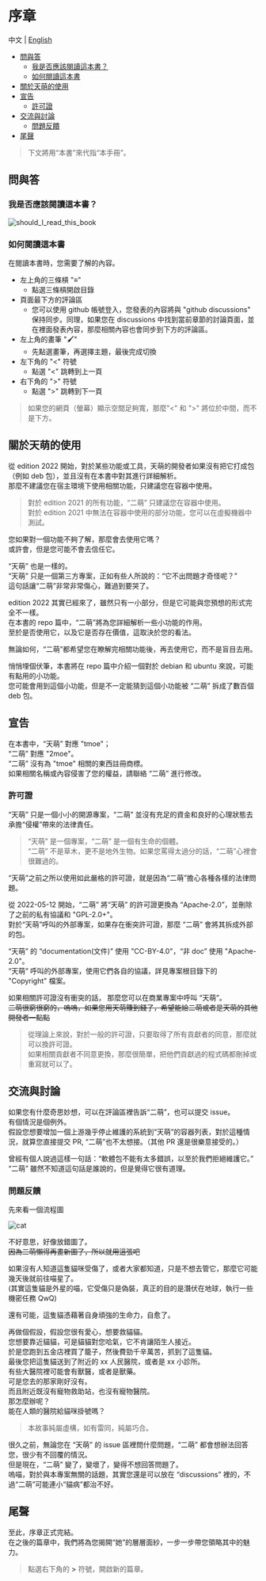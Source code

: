 # 序章

中文 | [English](https://doc.tmoe.me/en/prologue.html)

- [問與答](#問與答)
  - [我是否應該閱讀這本書？](#我是否應該閱讀這本書)
  - [如何閱讀這本書](#如何閱讀這本書)
- [關於天萌的使用](#關於天萌的使用)
- [宣告](#宣告)
  - [許可證](#許可證)
- [交流與討論](#交流與討論)
  - [問題反饋](#問題反饋)
- [尾聲](#尾聲)

> 下文將用“本書”來代指“本手冊”。

## 問與答

### 我是否應該閱讀這本書？

<div style="display:none">

```mermaid
graph TD
    A{您是天萌的使用者嗎} --> |否| B{您打算使用天萌嗎}
    B --> |否| D(不用看了)
    B --> |是| E(簡單看一下)
    A --> |是|C(有必要去閱讀)
```

</div>

![should_I_read_this_book](assets/prologue_should_I_read_this_book.svg)

### 如何閱讀這本書

在閱讀本書時，您需要了解的內容。

- 左上角的三條槓 "≡"
  - 點選三條槓開啟目錄
- 頁面最下方的評論區
  - 您可以使用 github 帳號登入，您發表的內容將與 "github discussions" 保持同步。同理，如果您在 discussions 中找到當前章節的討論頁面，並在裡面發表內容，那麼相關內容也會同步到下方的評論區。
- 左上角的畫筆 "🖌️"
  - 先點選畫筆，再選擇主題，最後完成切換
- 左下角的 "<" 符號
  - 點選 "<" 跳轉到上一頁
- 右下角的 ">" 符號
  - 點選 ">" 跳轉到下一頁

> 如果您的網頁（螢幕）顯示空間足夠寬，那麼"<" 和 ">" 將位於中間，而不是下方。

## 關於天萌的使用

從 edition 2022 開始，對於某些功能或工具，天萌的開發者如果沒有把它打成包（例如 deb 包），並且沒有在本書中對其進行詳細解析。  
那麼不建議您在宿主環境下使用相關功能，只建議您在容器中使用。

> 對於 edition 2021 的所有功能，“二萌” 只建議您在容器中使用。  
> 對於 edition 2021 中無法在容器中使用的部分功能，您可以在虛擬機器中測試。

您如果對一個功能不夠了解，那麼會去使用它嗎？  
或許會，但是您可能不會去信任它。

“天萌” 也是一樣的。  
“天萌” 只是一個第三方專案，正如有些人所說的：“它不出問題才奇怪呢？”  
這句話讓“二萌”非常非常傷心，難過到要哭了。

edition 2022 其實已經來了，雖然只有一小部分，但是它可能與您預想的形式完全不一樣。  
在本書的 repo 篇中，“二萌”將為您詳細解析一些小功能的作用。  
至於是否使用它，以及它是否存在價值，這取決於您的看法。

無論如何，“二萌”都希望您在瞭解完相關功能後，再去使用它，而不是盲目去用。

悄悄埋個伏筆，本書將在 repo 篇中介紹一個對於 debian 和 ubuntu 來說，可能有點用的小功能。  
您可能會用到這個小功能，但是不一定能猜到這個小功能被 “二萌” 拆成了數百個 deb 包。

## 宣告

在本書中，“天萌” 對應 "tmoe"；  
“二萌” 對應 "2moe"。  
“二萌” 沒有為 "tmoe" 相關的東西註冊商標。  
如果相關名稱或內容侵害了您的權益，請聯絡 “二萌” 進行修改。

### 許可證

“天萌” 只是一個小小的開源專案，“二萌” 並沒有充足的資金和良好的心理狀態去承擔“侵權”帶來的法律責任。

> “天萌” 是一個專案，“二萌” 是一個有生命的個體。  
> “二萌” 不是草木，更不是地外生物。如果您罵得太過分的話，“二萌”心裡會很難過的。

“天萌”之前之所以使用如此嚴格的許可證，就是因為“二萌”擔心各種各樣的法律問題。

從 2022-05-12 開始，“二萌” 將“天萌” 的許可證更換為 “Apache-2.0”，並刪除了之前的私有協議和 "GPL-2.0+"。  
對於“天萌”呼叫的外部專案，如果存在衝突許可證，那麼 “二萌” 會將其拆成外部的包。

“天萌” 的 “documentation(文件)” 使用 "CC-BY-4.0"，“非 doc” 使用 "Apache-2.0"。  
“天萌” 呼叫的外部專案，使用它們各自的協議，詳見專案根目錄下的 "Copyright" 檔案。

如果相關許可證沒有衝突的話， 那麼您可以在商業專案中呼叫 “天萌”。  
~~二萌很窮很窮的，嗚嗚，如果您用天萌賺到錢了，希望能給二萌或者是天萌的其他開發者一點點~~

> 從理論上來說，對於一般的許可證，只要取得了所有貢獻者的同意，那麼就可以換許可證。  
> 如果相關貢獻者不同意更換，那麼很簡單，把他們貢獻過的程式碼都刪掉或重寫就可以了。

## 交流與討論

如果您有什麼奇思妙想，可以在評論區裡告訴“二萌”，也可以提交 issue。  
有個情況是個例外。  
假設您想要增加一個上游幾乎停止維護的系統到“天萌”的容器列表，對於這種情況，就算您直接提交 PR, “二萌”也不太想接。（其他 PR 還是很樂意接受的。）

曾經有個人說過這樣一句話：“軟體包不能有太多錯誤，以至於我們拒絕維護它。”  
“二萌” 雖然不知道這句話是誰說的，但是覺得它很有道理。

### 問題反饋

先來看一個流程圖

<div style="display:none">
```mermaid
graph TD
    A[出門買東西] --> |走在路上| B{看到一隻小貓咪}
    B --> C{修貓咪,嘿嘿,我的修貓咪}
    B --> D{哦,是貓呀}
    B --> E{什麼東西?}
    B --> F(與我無關)
    F --> G(默默路過)
    D --> H{注意到貓咪受傷了}
    C --> H
    E --> H
```
</div>

![cat](assets/prologue_cat.svg)

不好意思，好像放錯圖了。  
~~因為二萌懶得再畫新圖了，所以就用這張吧~~

如果沒有人知道這隻貓咪受傷了，或者大家都知道，只是不想去管它，那麼它可能幾天後就前往喵星了。  
(其實這隻貓是外星的喵，它受傷只是偽裝，真正的目的是潛伏在地球，執行一些機密任務 QwQ)

還有可能，這隻貓憑藉著自身頑強的生命力，自愈了。

再做個假設，假設您很有愛心，想要救貓貓。  
您想要靠近貓貓，可是貓貓對您哈氣，它不肯讓陌生人接近。  
於是您跑到五金店裡買了籠子，然後費勁千辛萬苦，抓到了這隻貓。  
最後您把這隻貓送到了附近的 xx 人民醫院，或者是 xx 小診所。  
有些大醫院裡可能會有獸醫，或者是獸藥。  
可是您去的那家剛好沒有。  
而且附近既沒有寵物救助站，也沒有寵物醫院。  
那怎麼辦呢？  
能在人類的醫院給貓咪掛號嗎？

> 本故事純屬虛構，如有雷同，純屬巧合。

很久之前，無論您在 “天萌” 的 issue 區裡問什麼問題，“二萌” 都會想辦法回答您，很少有不回覆的情況。  
但是現在，“二萌” 變了，變壞了，變得不想回答問題了。  
嗚喵，對於與本專案無關的話題，其實您還是可以放在 “discussions” 裡的，不過“二萌”可能連小“貓病”都治不好。

## 尾聲

至此，序章正式完結。  
在之後的篇章中，我們將為您揭開“她”的層層面紗，一步一步帶您領略其中的魅力。

> 點選右下角的 **>** 符號，開啟新的篇章。
